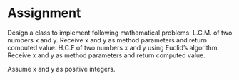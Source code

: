 # Assignment

Design a class to implement following mathematical problems.
L.C.M. of two numbers x and y. Receive x and y as method parameters and return computed value.
H.C.F of two numbers x and y using Euclid’s algorithm. Receive x and y as method parameters and return computed value.

Assume x and y as positive integers.
